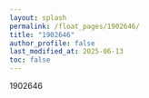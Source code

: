 ```yaml
---
layout: splash
permalink: /float_pages/1902646/
title: "1902646"
author_profile: false
last_modified_at: 2025-06-13
toc: false
---
```

 
1902646

